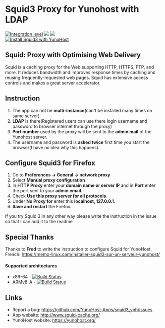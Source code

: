 # Squid3 Proxy for Yunohost with LDAP

[![Integration level](https://dash.yunohost.org/integration/squid3.svg)](https://dash.yunohost.org/appci/app/squid3) ![](https://ci-apps.yunohost.org/ci/badges/squid3.status.svg) ![](https://ci-apps.yunohost.org/ci/badges/squid3.maintain.svg)  
[![Install Squid3 with YunoHost](https://install-app.yunohost.org/install-with-yunohost.png)](https://install-app.yunohost.org/?app=squid3)

## Squid: Proxy with Optimising Web Delivery

Squid is a caching proxy for the Web supporting HTTP, HTTPS, FTP, and more. It reduces bandwidth and improves response times by caching and reusing frequently-requested web pages. Squid has extensive access controls and makes a great server accelerator.

## Instruction

1. The app can not be **multi-instance**(can't be installed many times on same server).
2. **LDAP** is there(Registered users can use there login username and password to browser internet through the proxy)
3. **Port number** used by the proxy will be sent to the **admin mail** of the Yunohost server.
4. The username and password is **asked twice** first time you start the browser(I have no idea why this happens).

## Configure Squid3 for Firefox

1. Go to **Preferences -> General -> network proxy**
1. Select **Manual proxy configuration**
1. In **HTTP Proxy** enter your **domain name or server IP** and in **Port** enter the port sent to your **admin email**.
1. Check **Use this proxy server for all protocols**.
1. Under **No Proxy for** enter this **localhost, 127.0.0.1**.
1. **Save and restart** the Firefox.

If you try Squid 3 in any other way please write the instruction in the issue so that I can add it to the readme

## Special Thanks
Thanks to **Fred** to write the instruction to configure Squid for YunoHost. French: https://memo-linux.com/installer-squid3-sur-un-serveur-yunohost/

#### Supported architectures

* x86-64 - [![Build Status](https://ci-apps.yunohost.org/ci/logs/squid3%20%28Apps%29.svg)](https://ci-apps.yunohost.org/ci/apps/squid3/)
* ARMv8-A - [![Build Status](https://ci-apps-arm.yunohost.org/ci/logs/squid3%20%28Apps%29.svg)](https://ci-apps-arm.yunohost.org/ci/apps/squid3/)

## Links

 * Report a bug: https://github.com/YunoHost-Apps/squid3_ynh/issues
 * App website: http://www.squid-cache.org/
 * YunoHost website: https://yunohost.org/
